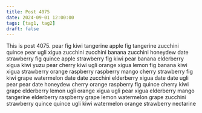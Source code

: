 ```yaml
---
title: Post 4075
date: 2024-09-01 12:00:00
tags: [tag1, tag2]
draft: false
---
```

This is post 4075.
pear
fig
kiwi
tangerine
apple
fig
tangerine
zucchini
quince
pear
ugli
xigua
zucchini
zucchini
banana
zucchini
honeydew
date
strawberry
fig
quince
apple
strawberry
fig
kiwi
pear
banana
elderberry
xigua
kiwi
yuzu
pear
cherry
kiwi
ugli
orange
xigua
lemon
fig
banana
kiwi
xigua
strawberry
orange
raspberry
raspberry
mango
cherry
strawberry
fig
kiwi
grape
watermelon
date
date
zucchini
elderberry
xigua
date
date
ugli
pear
pear
date
honeydew
cherry
orange
raspberry
fig
quince
cherry
kiwi
grape
elderberry
lemon
ugli
orange
xigua
ugli
pear
xigua
elderberry
mango
tangerine
elderberry
raspberry
grape
lemon
watermelon
grape
zucchini
strawberry
quince
quince
ugli
kiwi
watermelon
orange
strawberry
nectarine
